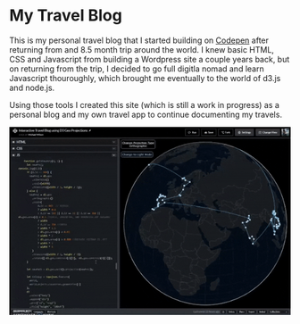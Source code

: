 # My Travel Blog

This is my personal travel blog that I started building on [Codepen](https://codepen.io/maarondesigns/pen/jpmEWw) after returning from and 8.5 month trip around the world. I knew basic HTML, CSS and Javascript from building a Wordpress site a couple years back, but on returning from the trip, I decided to go full digitla nomad and learn Javascript thouroughly, which brought me eventually to the world of d3.js and node.js. 

Using those tools I created this site (which is still a work in progress) as a personal blog and my own travel app to continue documenting my travels. 

![alt text](https://raw.githubusercontent.com/Maarondesigns/Travel_Blog/master/travel-blog-vid.gif "Codepen Video")

